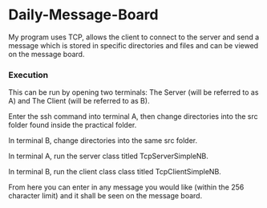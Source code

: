 # Daily-Message-Board
My program uses TCP, allows the client to connect to the server and send a message which is stored
in specific directories and files and can be viewed on the message board.

### Execution
This can be run by opening two terminals: The Server (will be referred to as A) and The Client (will be referred to as B).


Enter the ssh command into terminal A, then change directories into the src folder found inside the
practical folder.


In terminal B, change directories into the same src folder.


In terminal A, run the server class titled TcpServerSimpleNB.


In terminal B, run the client class class titled TcpClientSimpleNB.


From here you can enter in any message you would like (within the 256 character limit) and it shall be seen on the message board.

